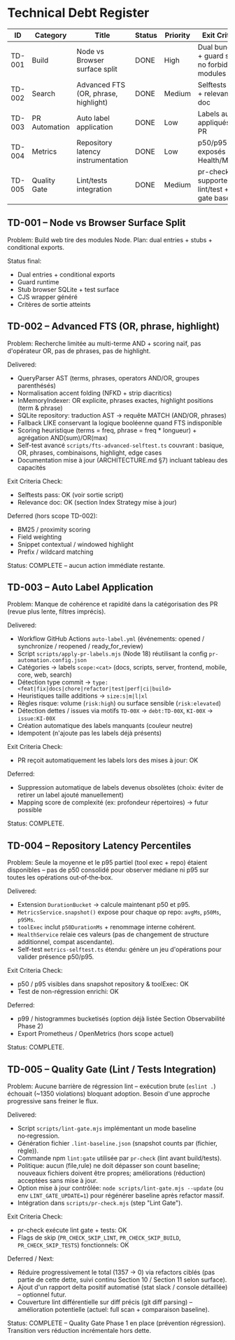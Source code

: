 # Technical Debt Register

| ID | Category | Title | Status | Priority | Exit Criteria |
|----|----------|-------|--------|----------|---------------|
| TD-001 | Build | Node vs Browser surface split | DONE | High | Dual bundles + guard script no forbidden modules |
| TD-002 | Search | Advanced FTS (OR, phrase, highlight) | DONE | Medium | Selftests pass + relevance doc |
| TD-003 | PR Automation | Auto label application | DONE | Low | Labels auto appliqués sur PR |
| TD-004 | Metrics | Repository latency instrumentation | DONE | Low | p50/p95 exposés Health/Metrics |
| TD-005 | Quality Gate | Lint/tests integration | DONE | Medium | pr-check supporte flags lint/test + lint gate baseline |

## TD-001 – Node vs Browser Surface Split
Problem: Build web tire des modules Node. Plan: dual entries + stubs + conditional exports.

Status final:
- Dual entries + conditional exports
- Guard runtime
- Stub browser SQLite + test surface
- CJS wrapper généré
- Critères de sortie atteints

## TD-002 – Advanced FTS (OR, phrase, highlight)
Problem: Recherche limitée au multi-terme AND + scoring naïf, pas d'opérateur OR, pas de phrases, pas de highlight.

Delivered:
- QueryParser AST (terms, phrases, operators AND/OR, groupes parenthésés)
- Normalisation accent folding (NFKD + strip diacritics)
- InMemoryIndexer: OR explicite, phrases exactes, highlight positions (term & phrase)
- SQLite repository: traduction AST → requête MATCH (AND/OR, phrases)
- Fallback LIKE conservant la logique booléenne quand FTS indisponible
- Scoring heuristique (terms = freq, phrase = freq * longueur) + agrégation AND(sum)/OR(max)
- Self-test avancé `scripts/fts-advanced-selftest.ts` couvrant : basique, OR, phrases, combinaisons, highlight, edge cases
- Documentation mise à jour (ARCHITECTURE.md §7) incluant tableau des capacités

Exit Criteria Check:
- Selftests pass: OK (voir sortie script)
- Relevance doc: OK (section Index Strategy mise à jour)

Deferred (hors scope TD-002):
- BM25 / proximity scoring
- Field weighting
- Snippet contextual / windowed highlight
- Prefix / wildcard matching

Status: COMPLETE – aucun action immédiate restante.

## TD-003 – Auto Label Application
Problem: Manque de cohérence et rapidité dans la catégorisation des PR (revue plus lente, filtres imprécis).

Delivered:
- Workflow GitHub Actions `auto-label.yml` (événements: opened / synchronize / reopened / ready_for_review)
- Script `scripts/apply-pr-labels.mjs` (Node 18) réutilisant la config `pr-automation.config.json`
- Catégories → labels `scope:<cat>` (docs, scripts, server, frontend, mobile, core, web, search)
- Détection type commit → `type:<feat|fix|docs|chore|refactor|test|perf|ci|build>`
- Heuristiques taille additions → `size:s|m|l|xl`
- Règles risque: volume (`risk:high`) ou surface sensible (`risk:elevated`)
- Détection dettes / issues via motifs `TD-00X` → `debt:TD-00X`, `KI-00X` → `issue:KI-00X`
- Création automatique des labels manquants (couleur neutre)
- Idempotent (n'ajoute pas les labels déjà présents)

Exit Criteria Check:
- PR reçoit automatiquement les labels lors des mises à jour: OK

Deferred:
- Suppression automatique de labels devenus obsolètes (choix: éviter de retirer un label ajouté manuellement)
- Mapping score de complexité (ex: profondeur répertoires) -> futur possible

Status: COMPLETE.

## TD-004 – Repository Latency Percentiles
Problem: Seule la moyenne et le p95 partiel (tool exec + repo) étaient disponibles – pas de p50 consolidé pour observer médiane ni p95 sur toutes les opérations out‑of‑the‑box.

Delivered:
- Extension `DurationBucket` → calcule maintenant p50 et p95.
- `MetricsService.snapshot()` expose pour chaque op repo: `avgMs`, `p50Ms`, `p95Ms`.
- `toolExec` inclut `p50DurationMs` + renommage interne cohérent.
- `HealthService` relaie ces valeurs (pas de changement de structure additionnel, compat ascendante).
- Self-test `metrics-selftest.ts` étendu: génère un jeu d'opérations pour valider présence p50/p95.

Exit Criteria Check:
- p50 / p95 visibles dans snapshot repository & toolExec: OK
- Test de non-régression enrichi: OK

Deferred:
- p99 / histogrammes bucketisés (option déjà listée Section Observabilité Phase 2)
- Export Prometheus / OpenMetrics (hors scope actuel)

Status: COMPLETE.

## TD-005 – Quality Gate (Lint / Tests Integration)
Problem: Aucune barrière de régression lint – exécution brute (`eslint .`) échouait (~1350 violations) bloquant adoption. Besoin d'une approche progressive sans freiner le flux.

Delivered:
- Script `scripts/lint-gate.mjs` implémentant un mode baseline no‑regression.
- Génération fichier `.lint-baseline.json` (snapshot counts par (fichier, règle)).
- Commande npm `lint:gate` utilisée par `pr-check` (lint avant build/tests).
- Politique: aucun (file,rule) ne doit dépasser son count baseline; nouveaux fichiers doivent être propres; améliorations (réduction) acceptées sans mise à jour.
- Option mise à jour contrôlée: `node scripts/lint-gate.mjs --update` (ou env `LINT_GATE_UPDATE=1`) pour régénérer baseline après refactor massif.
- Intégration dans `scripts/pr-check.mjs` (step "Lint Gate").

Exit Criteria Check:
- pr-check exécute lint gate + tests: OK
- Flags de skip (`PR_CHECK_SKIP_LINT`, `PR_CHECK_SKIP_BUILD`, `PR_CHECK_SKIP_TESTS`) fonctionnels: OK

Deferred / Next:
- Réduire progressivement le total (1357 → 0) via refactors ciblés (pas partie de cette dette, suivi continu Section 10 / Section 11 selon surface).
- Ajout d'un rapport delta positif automatisé (stat slack / console détaillée) – optionnel futur.
- Couverture lint différentielle sur diff précis (git diff parsing) – amélioration potentielle (actuel: full scan + comparaison baseline).

Status: COMPLETE – Quality Gate Phase 1 en place (prévention régression). Transition vers réduction incrémentale hors dette.

